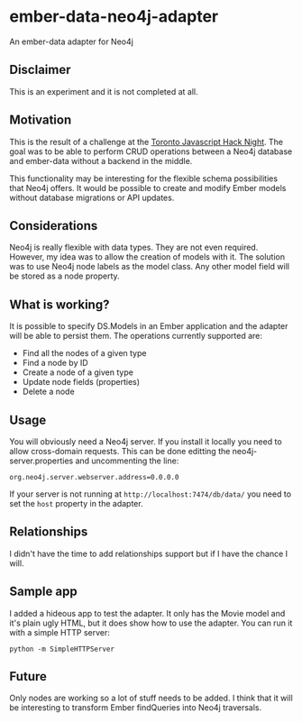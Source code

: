 ember-data-neo4j-adapter
========================

An ember-data adapter for Neo4j

## Disclaimer
This is an experiment and it is not completed at all.

## Motivation
This is the result of a challenge at the [Toronto Javascript Hack Night](http://www.meetup.com/torontojshackers/events/154050752/). The goal was to be able to perform CRUD operations between a Neo4j database and ember-data without a backend in the middle.

This functionality may be interesting for the flexible schema possibilities that Neo4j offers. It would be possible to create and modify Ember models without database migrations or API updates.

## Considerations
Neo4j is really flexible with data types. They are not even required. However, my idea was to allow the creation of models with it. The solution was to use Neo4j node labels as the model class. Any other model field will be stored as a node property.

## What is working?
It is possible to specify DS.Models in an Ember application and the adapter will be able to persist them. The operations currently supported are:

 - Find all the nodes of a given type
 - Find a node by ID
 - Create a node of a given type
 - Update node fields (properties)
 - Delete a node

## Usage
You will obviously need a Neo4j server. If you install it locally you need to allow cross-domain requests. This can be done editting the neo4j-server.properties and uncommenting the line:

    org.neo4j.server.webserver.address=0.0.0.0

If your server is not running at `http://localhost:7474/db/data/` you need to set the `host` property in the adapter.

## Relationships
I didn't have the time to add relationships support but if I have the chance I will.

## Sample app
I added a hideous app to test the adapter. It only has the Movie model and it's plain ugly HTML, but it does show how to use the adapter. You can run it with a simple HTTP server:

    python -m SimpleHTTPServer

## Future
Only nodes are working so a lot of stuff needs to be added. I think that it will be interesting to transform Ember findQueries into Neo4j traversals.
